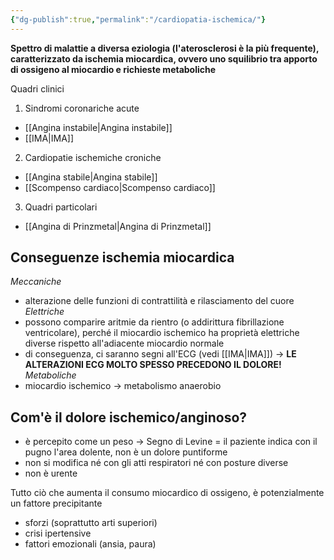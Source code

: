 ```yaml
---
{"dg-publish":true,"permalink":"/cardiopatia-ischemica/"}
---
```


**Spettro di malattie a diversa eziologia (l'aterosclerosi è la più frequente), caratterizzato da ischemia miocardica, ovvero uno squilibrio tra apporto di ossigeno al miocardio e richieste metaboliche**

Quadri clinici
1) Sindromi coronariche acute
- [[Angina instabile\|Angina instabile]]
- [[IMA\|IMA]] 
2) Cardiopatie ischemiche croniche
- [[Angina stabile\|Angina stabile]]
- [[Scompenso cardiaco\|Scompenso cardiaco]]
3) Quadri particolari
- [[Angina di Prinzmetal\|Angina di Prinzmetal]]

## Conseguenze ischemia miocardica

*Meccaniche*
- alterazione delle funzioni di contrattilità e rilasciamento del cuore
*Elettriche*
- possono comparire aritmie da rientro (o addirittura fibrillazione ventricolare), perché il miocardio ischemico ha proprietà elettriche diverse rispetto all'adiacente miocardio normale
- di conseguenza, ci saranno segni all'ECG (vedi [[IMA\|IMA]]) → **LE ALTERAZIONI ECG MOLTO SPESSO PRECEDONO IL DOLORE!** 
*Metaboliche*
- miocardio ischemico → metabolismo anaerobio

## Com'è il dolore ischemico/anginoso?

- è percepito come un peso → Segno di Levine = il paziente indica con il pugno l'area dolente, non è un dolore puntiforme
- non si modifica né con gli atti respiratori né con posture diverse
- non è urente

Tutto ciò che aumenta il consumo miocardico di ossigeno, è potenzialmente un fattore precipitante
- sforzi (soprattutto arti superiori)
- crisi ipertensive
- fattori emozionali (ansia, paura)